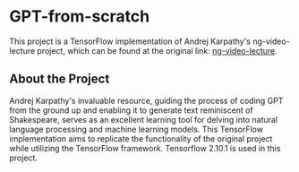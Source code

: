 # GPT-from-scratch

This project is a TensorFlow implementation of Andrej Karpathy's ng-video-lecture project, which can be found at the original link: [ng-video-lecture](https://github.com/karpathy/ng-video-lecture/blob/master).

## About the Project

Andrej Karpathy's invaluable resource, guiding the process of coding GPT from the ground up and enabling it to generate text reminiscent of Shakespeare, serves as an excellent learning tool for delving into natural language processing and machine learning models. This TensorFlow implementation aims to replicate the functionality of the original project while utilizing the TensorFlow framework. Tensorflow 2.10.1 is used in this project.
